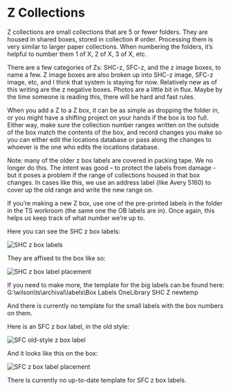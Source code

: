 # Z Collections

Z collections are small collections that are 5 or fewer folders.  They are housed in shared boxes, stored in collection # order.  Processing them is very similar to larger paper collections.  When numbering the folders, it’s helpful to number them 1 of X, 2 of X, 3 of X, etc. 

There are a few categories of Zs:  SHC-z, SFC-z, and the z image boxes, to name a few.  Z image boxes are also broken up into SHC-z image, SFC-z image, etc, and I think that system is staying for now.  Relatively new as of this writing are the z negative boxes.  Photos are a little bit in flux.  Maybe by the time someone is reading this, there will be hard and fast rules. 

When you add a Z to a Z box, it can be as simple as dropping the folder in, or you might have a shifting project on your hands if the box is too full.  Either way, make sure the collection number ranges written on the outside of the box match the contents of the box, and record changes you make so you can either edit the locations database or pass along the changes to whoever is the one who edits the locations database. 

Note: many of the older z box labels are covered in packing tape.   We no longer do this.  The intent was good – to protect the labels from damage - but it poses a problem if the range of collections housed in that box changes.  In cases like this, we use an address label (like Avery 5160) to cover up the old range and write the new range on. 

If you’re making a new Z box, use one of the pre-printed labels in the folder in the TS workroom (the same one the OB labels are in).  Once again, this helps us keep track of what number we’re up to.  

Here you can see the SHC z box labels:

![SHC z box labels](https://user-images.githubusercontent.com/58087302/80028281-e177ee80-84b2-11ea-9023-daa52c9246c0.jpeg)

They are affixed to the box like so:

![SHC z box label placement](https://user-images.githubusercontent.com/58087302/80028342-fe142680-84b2-11ea-9cd0-a77cdd62ebd0.jpeg)

If you need to make more, the template for the big labels can be found here:  G:\wilson\ts\archival\labels\Box Labels OneLibrary SHC Z newtemp 

And there is currently no template for the small labels with the box numbers on them. 

Here is an SFC z box label, in the old style:

![SFC old-style z box label](https://user-images.githubusercontent.com/58087302/80028492-30be1f00-84b3-11ea-8c6e-4579713c54b9.jpeg)

And it looks like this on the box:

![SFC z box label placement](https://user-images.githubusercontent.com/58087302/80028584-55b29200-84b3-11ea-8462-96d4e77f75f0.jpeg)

There is currently no up-to-date template for SFC z box labels.
